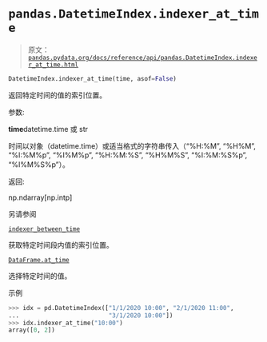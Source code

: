 # `pandas.DatetimeIndex.indexer_at_time`

> 原文：[`pandas.pydata.org/docs/reference/api/pandas.DatetimeIndex.indexer_at_time.html`](https://pandas.pydata.org/docs/reference/api/pandas.DatetimeIndex.indexer_at_time.html)

```py
DatetimeIndex.indexer_at_time(time, asof=False)
```

返回特定时间的值的索引位置。

参数:

**time**datetime.time 或 str

时间以对象（datetime.time）或适当格式的字符串传入（“%H:%M”, “%H%M”, “%I:%M%p”, “%I%M%p”, “%H:%M:%S”, “%H%M%S”, “%I:%M:%S%p”, “%I%M%S%p”）。

返回:

np.ndarray[np.intp]

另请参阅

[`indexer_between_time`](https://pandas.pydata.org/docs/reference/api/pandas.DatetimeIndex.indexer_between_time.html#pandas.DatetimeIndex.indexer_between_time "pandas.DatetimeIndex.indexer_between_time")

获取特定时间段内值的索引位置。

[`DataFrame.at_time`](https://pandas.pydata.org/docs/reference/api/pandas.DataFrame.at_time.html#pandas.DataFrame.at_time "pandas.DataFrame.at_time")

选择特定时间的值。

示例

```py
>>> idx = pd.DatetimeIndex(["1/1/2020 10:00", "2/1/2020 11:00",
...                         "3/1/2020 10:00"])
>>> idx.indexer_at_time("10:00")
array([0, 2]) 
```

